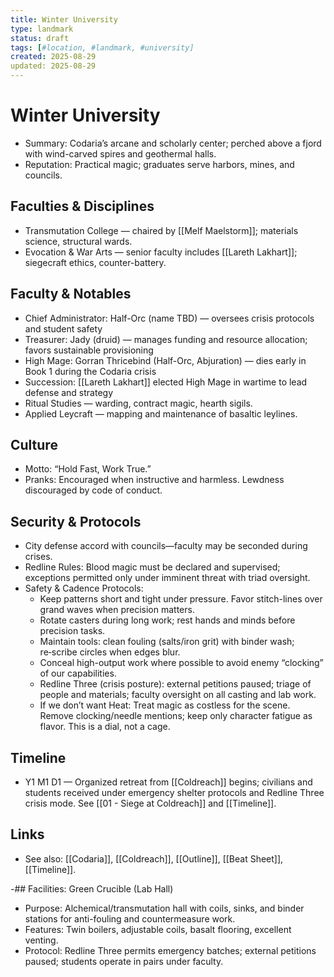 ```yaml
---
title: Winter University
type: landmark
status: draft
tags: [#location, #landmark, #university]
created: 2025-08-29
updated: 2025-08-29
---
```


# Winter University

- Summary: Codaria’s arcane and scholarly center; perched above a fjord with wind-carved spires and geothermal halls.
- Reputation: Practical magic; graduates serve harbors, mines, and councils.

## Faculties & Disciplines
- Transmutation College — chaired by [[Melf Maelstorm]]; materials science, structural wards.
- Evocation & War Arts — senior faculty includes [[Lareth Lakhart]]; siegecraft ethics, counter-battery.
## Faculty & Notables
- Chief Administrator: Half-Orc (name TBD) — oversees crisis protocols and student safety
- Treasurer: Jady (druid) — manages funding and resource allocation; favors sustainable provisioning
 - High Mage: Gorran Thricebind (Half-Orc, Abjuration) — dies early in Book 1 during the Codaria crisis
 - Succession: [[Lareth Lakhart]] elected High Mage in wartime to lead defense and strategy
- Ritual Studies — warding, contract magic, hearth sigils.
- Applied Leycraft — mapping and maintenance of basaltic leylines.

## Culture
- Motto: “Hold Fast, Work True.”
- Pranks: Encouraged when instructive and harmless. Lewdness discouraged by code of conduct.

## Security & Protocols
- City defense accord with councils—faculty may be seconded during crises.
- Redline Rules: Blood magic must be declared and supervised; exceptions permitted only under imminent threat with triad oversight.
 - Safety & Cadence Protocols:
	 - Keep patterns short and tight under pressure. Favor stitch-lines over grand waves when precision matters.
	 - Rotate casters during long work; rest hands and minds before precision tasks.
	 - Maintain tools: clean fouling (salts/iron grit) with binder wash; re‑scribe circles when edges blur.
	 - Conceal high-output work where possible to avoid enemy “clocking” of our capabilities.
	 - Redline Three (crisis posture): external petitions paused; triage of people and materials; faculty oversight on all casting and lab work.
	 - If we don’t want Heat: Treat magic as costless for the scene. Remove clocking/needle mentions; keep only character fatigue as flavor. This is a dial, not a cage.

## Timeline
- Y1 M1 D1 — Organized retreat from [[Coldreach]] begins; civilians and students received under emergency shelter protocols and Redline Three crisis mode. See [[01 - Siege at Coldreach]] and [[Timeline]].

 

## Links
- See also: [[Codaria]], [[Coldreach]], [[Outline]], [[Beat Sheet]], [[Timeline]].

-## Facilities: Green Crucible (Lab Hall)
- Purpose: Alchemical/transmutation hall with coils, sinks, and binder stations for anti-fouling and countermeasure work.
- Features: Twin boilers, adjustable coils, basalt flooring, excellent venting.
- Protocol: Redline Three permits emergency batches; external petitions paused; students operate in pairs under faculty.

